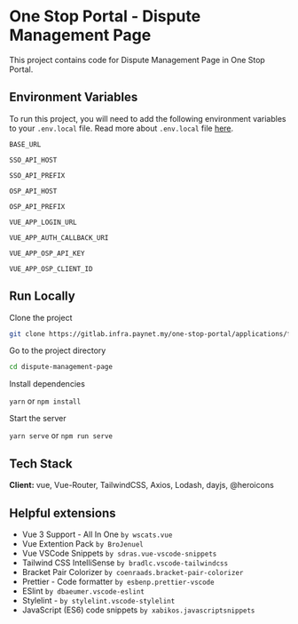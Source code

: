 # One Stop Portal - Dispute Management Page

This project contains code for Dispute Management Page in One Stop Portal.

## Environment Variables

To run this project, you will need to add the following environment variables to your `.env.local` file. Read more about `.env.local` file [here](https://cli.vuejs.org/guide/mode-and-env.html).

`BASE_URL`

`SSO_API_HOST`

`SSO_API_PREFIX`

`OSP_API_HOST`

`OSP_API_PREFIX`

`VUE_APP_LOGIN_URL`

`VUE_APP_AUTH_CALLBACK_URI`

`VUE_APP_OSP_API_KEY`

`VUE_APP_OSP_CLIENT_ID`

## Run Locally

Clone the project

```bash
git clone https://gitlab.infra.paynet.my/one-stop-portal/applications/front-end/dispute-management-page.git
```

Go to the project directory

```bash
cd dispute-management-page
```

Install dependencies

`yarn` or `npm install`

Start the server

`yarn serve` or `npm run serve`

## Tech Stack

**Client:** vue, Vue-Router, TailwindCSS, Axios, Lodash, dayjs, @heroicons

## Helpful extensions

- Vue 3 Support - All In One `by wscats.vue`
- Vue Extention Pack `by BroJenuel`
- Vue VSCode Snippets `by sdras.vue-vscode-snippets`
- Tailwind CSS IntelliSense `by bradlc.vscode-tailwindcss`
- Bracket Pair Colorizer `by coenraads.bracket-pair-colorizer`
- Prettier - Code formatter `by esbenp.prettier-vscode`
- ESlint `by dbaeumer.vscode-eslint`
- Stylelint - `by stylelint.vscode-stylelint`
- JavaScript (ES6) code snippets `by xabikos.javascriptsnippets`

